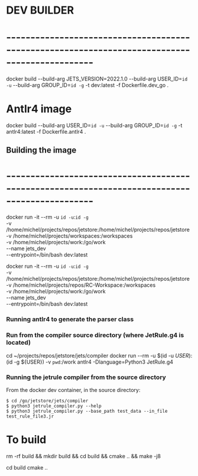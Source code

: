 # DEV BUILDER
# ----------------------------------------------------------------------------------------------
docker build --build-arg JETS_VERSION=2022.1.0 --build-arg USER_ID=`id -u` --build-arg GROUP_ID=`id -g` -t dev:latest -f Dockerfile.dev_go . 

# Antlr4 image
docker build --build-arg USER_ID=`id -u` --build-arg GROUP_ID=`id -g` -t antlr4:latest -f Dockerfile.antlr4 . 

## Building the image
# ----------------------------------------------------------------------------------------------
docker run -it --rm -u `id -u`:`id -g` \
    -v /home/michel/projects/repos/jetstore:/home/michel/projects/repos/jetstore \
    -v /home/michel/projects/workspaces:/workspaces \
    -v /home/michel/projects/work:/go/work \
    --name jets_dev \
    --entrypoint=/bin/bash dev:latest

docker run -it --rm -u `id -u`:`id -g` \
    -v /home/michel/projects/repos/jetstore:/home/michel/projects/repos/jetstore \
    -v /home/michel/projects/repos/RC-Workspace:/workspaces \
    -v /home/michel/projects/work:/go/work \
    --name jets_dev \
    --entrypoint=/bin/bash dev:latest

### Running antlr4 to generate the parser class
### Run from the compiler source directory (where JetRule.g4 is located)
cd ~/projects/repos/jetstore/jets/compiler
docker run --rm -u $(id -u ${USER}):$(id -g ${USER}) -v `pwd`:/work antlr4 -Dlanguage=Python3 JetRule.g4

### Running the jetrule compiler from the source directory
From the docker dev container, in the source directory:
```
$ cd /go/jetstore/jets/compiler
$ python3 jetrule_compiler.py --help
$ python3 jetrule_compiler.py --base_path test_data --in_file test_rule_file3.jr
```


# To build
rm -rf build && mkdir build && cd build && cmake .. && make -j8 

cd build 
cmake ..



